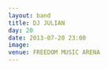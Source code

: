 ```yaml
---
layout: band
title: DJ JULIAN
day: 20
date: 2013-07-20 23:00
image: 
venue: FREEDOM MUSIC ARENA
---
```



